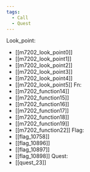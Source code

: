 ```yaml
---
tags:
  - Call
  - Quest
---
```

Look_point:
- [[m7202_look_point0]]
- [[m7202_look_point1]]
- [[m7202_look_point2]]
- [[m7202_look_point3]]
- [[m7202_look_point4]]
- [[m7202_look_point5]]
Fn:
- [[m7202_function14]]
- [[m7202_function15]]
- [[m7202_function16]]
- [[m7202_function17]]
- [[m7202_function18]]
- [[m7202_function19]]
- [[m7202_function22]]
Flag:
- [[flag_10758]]
- [[flag_10896]]
- [[flag_10897]]
- [[flag_10898]]
Quest:
- [[quest_23]]
